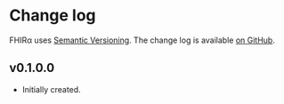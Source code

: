 Change log
==========

FHIRα uses [Semantic Versioning][1].
The change log is available [on GitHub][2].

[1]: http://semver.org/spec/v2.0.0.html
[2]: https://github.com/haskellGardener/FHIRα/releases

## v0.1.0.0

* Initially created.
